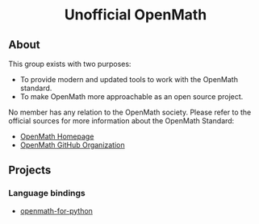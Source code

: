 <h1 align="center">Unofficial OpenMath</h1>

## About

This group exists with two purposes:

- To provide modern and updated tools to work with the OpenMath standard.
- To make OpenMath more approachable as an open source project.

No member has any relation to the OpenMath society. Please refer to the official sources for more information about the OpenMath Standard:
- [OpenMath Homepage](https://openmath.org/)
- [OpenMath GitHub Organization](https://github.com/OpenMath)

## Projects

### Language bindings

- [openmath-for-python](https://github.com/unofficial-openmath/openmath-for-python)
<!-- 
- [openmath-for-js](https://github.com/unofficial-openmath/openmath-for-js)
- [openmath-for-lua](https://github.com/unofficial-openmath/openmath-for-lua)
- [openmath-for-cpp](https://github.com/unofficial-openmath/openmath-for-cpp)

### Tools

- [dicciom](https://github.com/unofficial-openmath/dicciom) - Content dictionaries manager (python)
- [openmath2mathml](https://github.com/unofficial-openmath/openmath2mathml) - Translate OM to MathML (javascript)
- [openmath2latex](https://github.com/unofficial-openmath/openmath2latex) - Translate OM to LaTex (lua)

### SCSCP (Symbolic Computation Software Composability Protocol)

- [scscp-for-python](https://github.com/unofficial-openmath/scscp-for-python)

### Other resources

- Guidelines to make an OM compliant application


--> 